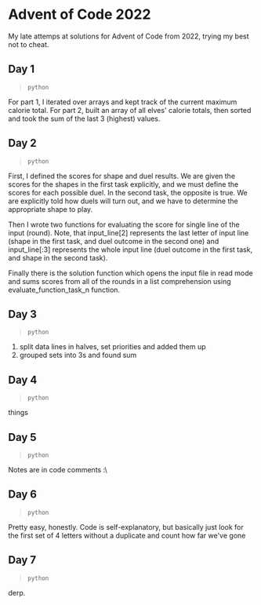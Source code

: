 # Advent of Code 2022
My late attemps at solutions for Advent of Code from 2022, trying my best not to cheat.

## Day 1
> `python`

For part 1, I iterated over arrays and kept track of the current maximum calorie total. For part 2, built an array of all elves' calorie totals, then sorted and took the sum of the last 3 (highest) values.


## Day 2
> `python`

First, I defined the scores for shape and duel results. We are given the scores for the shapes in the first task explicitly, and we must define the scores for each possible duel. In the second task, the opposite is true. We are explicitly told how duels will turn out, and we have to determine the appropriate shape to play.

Then I wrote two functions for evaluating the score for single line of the input (round). Note, that input_line[2] represents the last letter of input line (shape in the first task, and duel outcome in the second one) and input_line[:3] represents the whole input line (duel outcome in the first task, and shape in the second task).

Finally there is the solution function which opens the input file in read mode and sums scores from all of the rounds in a list comprehension using evaluate_function_task_n function.

## Day 3
> `python`

1. split data lines in halves, set priorities and added them up
2. grouped sets into 3s and found sum

## Day 4
> `python`

things

## Day 5
> `python`

Notes are in code comments :\

## Day 6
> `python`

Pretty easy, honestly. Code is self-explanatory, but basically just look for the first set of 4 letters without a duplicate and count how far we've gone

## Day 7
> `python`

derp.